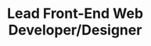 ---
title: "Lead Front-End Web Developer/Designer"
location: "Swanson Health Products, Fargo, ND"
timeframe: "2015"
did: "Troubleshoot and solve urgent bugs, while advocating for up-to-date code standards and improving user experience for customers."
learned: "That building modular reusable code and effective documentation increases productivity and efficiency for a whole team."
---